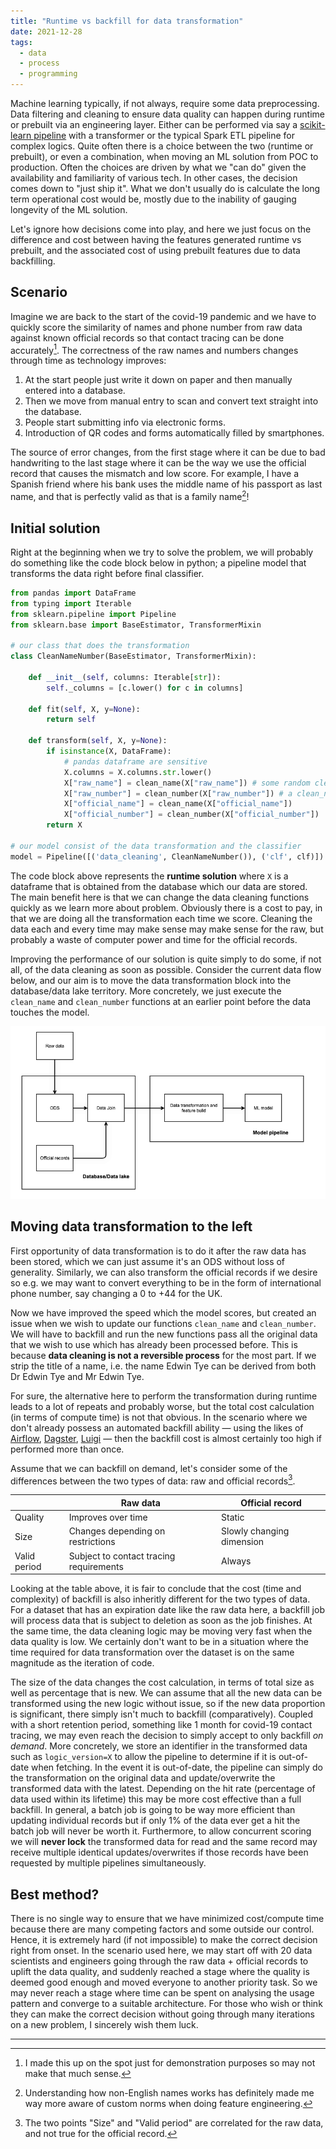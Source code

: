 ```yaml
---
title: "Runtime vs backfill for data transformation"
date: 2021-12-28
tags:
  - data
  - process
  - programming
---
```


Machine learning typically, if not always, require some data preprocessing.  Data filtering and cleaning to
ensure data quality can happen during runtime or prebuilt via an engineering layer. Either can be performed
via say a
[scikit-learn pipeline](https://scikit-learn.org/stable/modules/generated/sklearn.pipeline.Pipeline.html)
with a transformer or the typical Spark ETL pipeline for complex logics. Quite often there is a choice
between the two (runtime or prebuilt), or even a combination, when moving an ML solution from POC to production.
Often the choices are driven by what we "can do" given the availability and familiarity of various tech.
In other cases, the decision comes down to "just ship it". What we don't usually do is calculate the long
term operational cost would be, mostly due to the inability of gauging longevity of the ML solution.

Let's ignore how decisions come into play, and here we just focus on the difference and cost between
having the features generated runtime vs prebuilt, and the associated cost of using prebuilt features
due to data backfilling.

## Scenario

Imagine we are back to the start of the covid-19 pandemic and we have to quickly score the similarity of names
and phone number from raw data against known official records so that contact tracing can be done
accurately[^1]. The correctness of the raw names and numbers changes through time as technology improves:
  1. At the start people just write it down on paper and then manually entered into a database.
  2. Then we move from manual entry to scan and convert text straight into the database.
  3. People start submitting info via electronic forms.
  4. Introduction of QR codes and forms automatically filled by smartphones.

The source of error changes, from the first stage where it can be due to bad handwriting to the last stage
where it can be the way we use the official record that causes the mismatch and low score. For example,
I have a Spanish friend where his bank uses the middle name of his passport as last name, and that is
perfectly valid as that is a family name[^2]!  


## Initial solution

Right at the beginning when we try to solve the problem, we will probably do something like the code block
below in python; a pipeline model that transforms the data right before final classifier.  

```python
from pandas import DataFrame
from typing import Iterable
from sklearn.pipeline import Pipeline
from sklearn.base import BaseEstimator, TransformerMixin

# our class that does the transformation
class CleanNameNumber(BaseEstimator, TransformerMixin):

    def __init__(self, columns: Iterable[str]):
        self._columns = [c.lower() for c in columns]

    def fit(self, X, y=None):
        return self

    def transform(self, X, y=None):
        if isinstance(X, DataFrame):
            # pandas dataframe are sensitive
            X.columns = X.columns.str.lower()
            X["raw_name"] = clean_name(X["raw_name"]) # some random clean_name function not shown here
            X["raw_number"] = clean_number(X["raw_number"]) # a clean_number function also not here
            X["official_name"] = clean_name(X["official_name"])
            X["official_number"] = clean_number(X["official_number"])
        return X

# our model consist of the data transformation and the classifier
model = Pipeline([('data_cleaning', CleanNameNumber()), ('clf', clf)])
```

The code block above represents the **runtime solution** where `X` is a dataframe that is obtained
from the database which our data are stored.  The main benefit here is that we can change the data cleaning
functions quickly as we learn more about problem. Obviously there is a cost to pay, in that we are doing all
the transformation each time we score.  Cleaning the data each and every time may make sense may make
sense for the raw, but probably a waste of computer power and time for the official records.

Improving the performance of our solution is quite simply to do some, if not all, of the data cleaning as
soon as possible. Consider the current data flow below, and our aim is to move the data transformation
block into the database/data lake territory. More concretely, we just execute the `clean_name` and
`clean_number` functions at an earlier point before the data touches the model.

![runtime-solution](/assets/2021-12-23-rutnime-solution.png)

## Moving data transformation to the left

First opportunity of data transformation is to do it after the raw data has been stored, which we can
just assume it's an ODS without loss of generality.  Similarly, we can also transform the official records
if we desire so e.g. we may want to convert everything to be in the form of international phone number,
say changing a 0 to +44 for the UK.

Now we have improved the speed which the model scores, but created an issue when we wish to update
our functions `clean_name` and `clean_number`.  We will have to backfill and run the new functions
pass all the original data that we wish to use which has already been processed before. This is because
**data cleaning is not a reversible process** for the most part. If we strip the title of a name, i.e.
the name Edwin Tye can be derived from both Dr Edwin Tye and Mr Edwin Tye.

For sure, the alternative here to perform the transformation during runtime leads to a lot of repeats and
probably worse, but the total cost calculation (in terms of compute time) is not that obvious.
In the scenario where we don't already possess an automated backfill ability &mdash; using the likes of
[Airflow](https://github.com/apache/airflow),
[Dagster](https://github.com/dagster-io/dagster),
[Luigi](https://github.com/spotify/luigi) &mdash;
then the backfill cost is almost certainly too high if performed more than once.

Assume that we can backfill on demand, let's consider some of the differences between the two types of data:
raw and official records[^3].


|              | Raw data                                | Official record           | 
|--------------|-----------------------------------------|---------------------------|
| Quality      | Improves over time                      | Static                    |
| Size         | Changes depending on restrictions       | Slowly changing dimension |
| Valid period | Subject to contact tracing requirements | Always                    |

Looking at the table above, it is fair to conclude that the cost (time and complexity) of backfill
is also inheritly different for the two types of data.  For a dataset that has an expiration date like
the raw data here, a backfill job will process data that is subject to deletion as soon as the job finishes.
At the same time, the data cleaning logic may be moving very fast when the data quality is low. We certainly
don't want to be in a situation where the time required for data transformation over the dataset is on the
same magnitude as the iteration of code. 

The size of the data changes the cost calculation, in terms of total size as well as percentage that is new.
We can assume that all the new data can be transformed using the new logic without issue, so if the
new data proportion is significant, there simply isn't much to backfill (comparatively). Coupled with a short
retention period, something like 1 month for covid-19 contact tracing, we may even reach the decision to simply
accept to only backfill *on demand*.  More concretely, we store an identifier in the transformed data such as
`logic_version=X` to allow the pipeline to determine if it is out-of-date when fetching.  In the event it is
out-of-date, the pipeline can simply do the transformation on the original data and update/overwrite the
transformed data with the latest. Depending on the hit rate (percentage of data used within its lifetime) 
this may be more cost effective than a full backfill. In general, a batch job is going to be way more efficient
than updating individual records but if only 1% of the data ever get a hit the batch job will never be worth it.
Furthermore, to allow concurrent scoring we will **never lock** the transformed data for read and the same
record may receive multiple identical updates/overwrites if those records have been requested by multiple
pipelines simultaneously.

## Best method?

There is no single way to ensure that we have minimized cost/compute time because there are many competing factors
and some outside our control.  Hence, it is extremely hard (if not impossible) to make the correct decision right
from onset.  In the scenario used here, we may start off with 20 data scientists and engineers going through
the raw data + official records to uplift the data quality, and suddenly reached a stage where the quality is
deemed good enough and moved everyone to another priority task.  So we may never reach a stage where time can be
spent on analysing the usage pattern and converge to a suitable architecture.  For those who wish or think they
can make the correct decision without going through many iterations on a new problem, I sincerely wish them luck.

---

[^1]: I made this up on the spot just for demonstration purposes so may not make that much sense.

[^2]: Understanding how non-English names works has definitely made me way more aware of custom norms when
      doing feature engineering.

[^3]: The two points "Size" and "Valid period" are correlated for the raw data, and not true for the official
      record.
